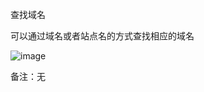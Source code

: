 查找域名

可以通过域名或者站点名的方式查找相应的域名

![image](https://user-images.githubusercontent.com/90588289/133752174-620cf184-343d-431a-b11f-a98849c19142.png)

备注：无
